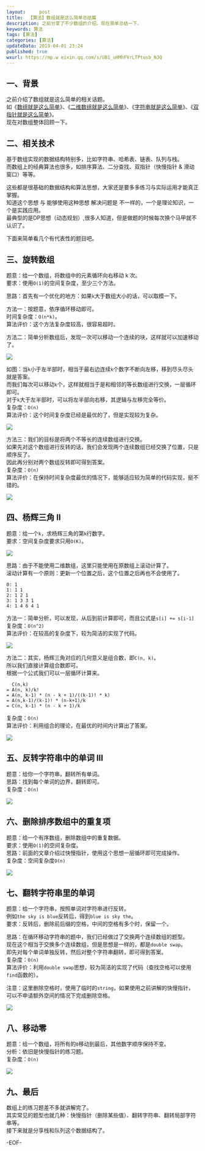 ```yaml
---   
layout:     post  
title:  【算法】数组就是这么简单总结篇  
description: 之前分享了不少数组的介绍，现在简单总结一下。  
keywords: 算法  
tags: [算法]    
categories: [算法]  
updateData: 2019-04-01 23:24   
published: true 
wxurl: https://mp.w eixin.qq.com/s/UB1_uHMhFVrLTPtusb_NJQ  
---  
```



## 一、背景

之前介绍了数组就是这么简单的相关话题。  
如《[数组就是这么简单](https://mp.weixin.qq.com/s/pjADME31K5IBVQ0YMhWNpA)》、《[二维数组就是这么简单](https://mp.weixin.qq.com/s/bsMT3tsJZRZwOk8qdvKFyA)》、《[字符串就是这么简单](https://mp.weixin.qq.com/s/T2SoYIOOTT279DIWfxlyIA)》、《[双指针就是这么简单](https://mp.weixin.qq.com/s/w6HdSIOEHJRnTCQp1wkZDQ)》。  
现在对数组整体回顾一下。  


## 二、相关技术  

基于数组实现的数据结构特别多，比如字符串、哈希表、链表、队列与栈。  
而数组上的经典算法也很多，如排序算法、二分查找、双指针（快慢指针 & 滑动窗口）等等。  


这些都是很基础的数据结构和算法思想，大家还是要多多练习与实际运用才能真正掌握。  
知道这个思想 与 能够使用这种思想 解决问题是 不一样的，一个是理论知识，一个是实践应用。  
最典型的是DP思想（动态规划）,很多人知道，但是做题的时候每次换个马甲就不认识了。  


下面来简单看几个有代表性的题目吧。  


## 三、旋转数组  


题意：给一个数组，将数组中的元素循环向右移动 k 次。  
要求：使用`O(1)`的空间复杂度，至少三个方法。  


思路：首先有一个优化的地方：如果`k`大于数组大小的话，可以取模一下。


方法一：按题意，依序循环移动即可。  
时间复杂度：`O(n*k)`。  
算法评价：这个方法复杂度较高，很容易超时。  


方法二：简单分析数组后，发现一次可以移动一个连续的块，这样就可以加速移动了。  


![](/images/2019/04/leetcode-array-sumary-001.png)  


如图：当`k`小于左半部时，相当于最右边连续`k`个数字不断向左移，移到尽头尽头就是答案。  
而我们每次可以移动`k`个，这样就相当于是和相邻的等长数组进行交换，一层循环即可。  
对于`k`大于左半部时，可以将左半部向右移，其逻辑与左移完全等价。  
复杂度：`O(n)`  
算法评价：这个时间复杂度已经是最优的了，但是实现较为复杂。  


![](/images/2019/04/leetcode-array-sumary-002.png)  


方法三：我们的目标是将两个不等长的连续数组进行交换。  
如果先对这个数组进行反转的话，我们会发现两个连续数组已经交换了位置，只是顺序反了。  
因此再分别对两个数组反转即可得到答案。  
复杂度：`O(n)`  
算法评价：在保持时间复杂度最优的情况下，能够适应较为简单的代码实现，挺不错的。  


![](/images/2019/04/leetcode-array-sumary-003.png)  


## 四、杨辉三角 II  


题意：给一个`k`，求杨辉三角的第`k`行数字。  
要求：空间复杂度要求只用`O(K)`。  


![](/images/2019/04/PascalTriangleAnimated2.gif)  


思路：由于不能使用二维数组，这里只能使用在原数组上滚动计算了。  
滚动计算有一个原则：更新一个位置之后，这个位置之后再也不会使用了。  


```
0: 1
1: 1 1
2: 1 2 1
3: 1 3 3 1
4: 1 4 6 4 1
```

方法一：简单分析，可以发现，从后到前计算即可，而且公式是`s[i] += s[i-1]`  
复杂度：`O(n^2)`  
算法评价：在较高的复杂度下，较为简洁的实现了代码。  


![](/images/2019/04/leetcode-array-sumary-004.png)  


方法二：其实，杨辉三角对应的几何意义是组合数，即`C(n, k)`。  
所以我们直接计算组合数即可。  
根据一个公式我们可以一层循环计算来。  


```
  C(n,k) 
= A(n, k)/k! 
= A(n, k-1) * (n - k + 1)/((k-1)! * k) 
= A(n,k-1)/(k-1)! * (n-k+1)/k
= C(n, k-1) * (n - k + 1)/k  
```

复杂度：`O(n)`  
算法评价：利用组合的理论，在最优的时间内计算出了答案。  


![](/images/2019/04/leetcode-array-sumary-005.png)  


## 五、反转字符串中的单词 III  


题意：给你一个字符串，翻转所有单词。   
思路：找到每个单词的边界，翻转即可。  
复杂度：`O(n)`  


![](/images/2019/04/leetcode-array-sumary-007.png)  


## 六、删除排序数组中的重复项  


题意：给一个有序数组，删除数组中的重复数据。  
要求：使用`O(1)`的空间复杂度。  
思路：前面的文章介绍过快慢指针，使用这个思想一层循环即可完成操作。  
复杂度：空间复杂度`O(n)`  


![](/images/2019/04/leetcode-array-sumary-008.png)


## 七、翻转字符串里的单词  


题意：给一个字符串，按照单词对字符串进行反转。  
例如`the sky is blue`反转后，得到`blue is sky the`。  
要求：反转后，删除前后缀的空格，中间的空格有多个时，保留一个。  


思路：在循环移动字符串的题中，我们已经做过了交换两个连续数组的题型。  
现在这个相当于交换多个连续数组，但是思想是一样的，都是`double swap`。  
即先对每个单词单独反转，然后对整个字符串翻转，即可得到答案。  
复杂度：`O(n)`  
算法评价：利用`double swap`思想，较为简洁的实现了代码（查找空格可以使用`find`函数的）。  


注意：这里删除空格时，使用了临时的`string`，如果使用之前讲解的快慢指针，可以不申请额外空间的情况下完成删除空格。  


![](/images/2019/04/leetcode-array-sumary-006.png)  


## 八、移动零  

题意：给一个数组，将所有的`0`移动到最后，其他数字顺序保持不变。  
分析：依旧是快慢指针的练习题。  
复杂度：`O(n)`  


![](/images/2019/04/leetcode-array-sumary-009.png)  


## 九、最后  


数组上的练习题差不多就讲解完了。  
其实常见的题型也就几种：快慢指针（删除某些值）、翻转字符串、翻转局部字符串等。  
接下来就是分享栈和队列这个数据结构了。  


-EOF-  


